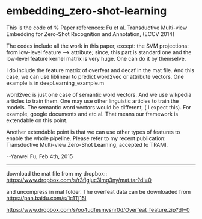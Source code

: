 # embedding_zero-shot-learning

This is the code of %  Paper references:  Fu et al. Transductive Multi-view Embedding for Zero-Shot Recognition and Annotation, (ECCV 2014)

The codes include all the work in this paper, except:
the SVM projections: from low-level feature --> attribute;
since, this part is standard one and the low-level feature kernel matrix is very huge. One can do it by themselve.

I do include the feature matrix of overfeat and decaf in the mat file. And this case, we can use liblinear to predict word2vec or attribute vectors. One example is in deepLearning_example.m

word2vec is just one case of semantic word vectors. And we use wikpedia articles to train them. One may use other linguistic articles to train the models. The semantic word vectors would be different, ( I expect this). For example, google documents and etc al.  That means our framework is extendable on this point.

Another extendable point is that we can use other types of features to enable the whole pipeline. Please refer to my recent publication: Transductive Multi-view Zero-Shot Learning, accepted to TPAMI.



--Yanwei Fu, Feb 4th, 2015 




------------------------------
download the mat file from my dropbox::
https://www.dropbox.com/s/r3flgjuc3lmg3ny/mat.tar?dl=0

and uncompress in mat folder.
The overfeat data can be downloaded from 
https://pan.baidu.com/s/1c1Tj15I

https://www.dropbox.com/s/oo4udfesmvsnr0d/Overfeat_feature.zip?dl=0
